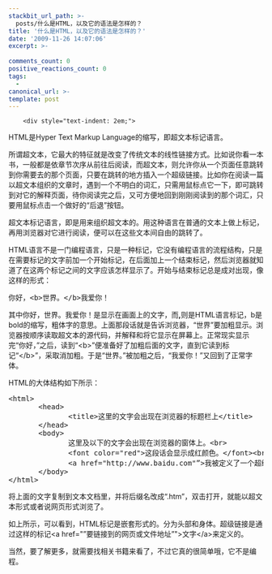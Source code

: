 ```yaml
---
stackbit_url_path: >-
  posts/什么是HTML，以及它的语法是怎样的？
title: '什么是HTML，以及它的语法是怎样的？'
date: '2009-11-26 14:07:06'
excerpt: >-
  
comments_count: 0
positive_reactions_count: 0
tags: 
  - 
canonical_url: >-
template: post
---
```


        <div style="text-indent: 2em;">
<p>HTML是Hyper Text Markup Language的缩写，即超文本标记语言。</p>
<p>所谓超文本，它最大的特征就是改变了传统文本的线性链接方式。比如说你看一本书，一般都是依章节次序从前往后阅读，而超文本，则允许你从一个页面任意跳转到你需要去的那个页面，只要在跳转的地方插入一个超级链接。比如你在阅读一篇以超文本组织的文章时，遇到一个不明白的词汇，只需用鼠标点它一下，即可跳转到对它的解释页面，待你阅读完之后，又可方便地回到刚刚阅读到的那个词汇，只要用鼠标点击一个做好的“后退”按钮。</p>
<p>超文本标记语言，即是用来组织超文本的。用这种语言在普通的文本上做上标记，再用浏览器对它进行阅读，便可以在这些文本间自由的跳转了。</p>
<p>HTML语言不是一门编程语言，只是一种标记，它没有编程语言的流程结构，只是在需要标记的文字前加一个开始标记，在后面加上一个结束标记，然后浏览器就知道了在这两个标记之间的文字应该怎样显示了。开始与结束标记总是成对出现，像这样的形式：</p>
<pre class="brush: html" style="text-indent: 0;">你好，&lt;b&gt;世界。&lt;/b&gt;我爱你！
</pre>
<p>其中你好，世界。我爱你！是显示在画面上的文字，而<b>,</b>则是HTML语言标记，b是bold的缩写，粗体字的意思。上面那段话就是告诉浏览器，“世界”要加粗显示。浏览器按顺序读取超文本的源代码，并解释和将它显示在屏幕上。正常现实显示完“你好，”之后，读到“&lt;b&gt;”便准备好了加粗后面的文字，直到它读到标记“&lt;/b&gt;”，采取消加粗。于是“世界。”被加粗之后，“我爱你！”又回到了正常字体。</p>
<p>HTML的大体结构如下所示：</p>
<div style="text-indent: 0;">
<pre class="brush: html" style="text-indent: 0;">&lt;html&gt;
       &lt;head&gt;
              &lt;title&gt;这里的文字会出现在浏览器的标题栏上&lt;/title&gt;
       &lt;/head&gt;
       &lt;body&gt;
              这里及以下的文字会出现在浏览器的窗体上。&lt;br&gt;
              &lt;font color="red"&gt;这段话会显示成红颜色。&lt;/font&gt;&lt;br&gt;
              &lt;a href="http://www.baidu.com"”&gt;我被定义了一个超级链接，点击一下我就页面就会跳转到百度网站上去哦。&lt;/a&gt;
       &lt;/body&gt;
&lt;/html&gt;
</pre>
</div>
<p>将上面的文字复制到文本文档里，并将后缀名改成“.htm”，双击打开，就能以超文本形式或者说网页形式浏览了。</p>
<p>如上所示，可以看到，HTML标记是嵌套形式的。分为头部和身体。超级链接是通过这样的标记&lt;a href="”要链接到的网页或文件地址”"&gt;文字&lt;/a&gt;来定义的。</p>
<p>当然，要了解更多，就需要找相关书籍来看了，不过它真的很简单哦，它不是编程。</p>
</div>
      